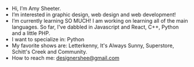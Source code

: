 - Hi, I’m Amy Sheeter.
- I’m interested in graphic design, web design and web development!
- I’m currently learning SO MUCH! I am working on learning all of the main languages. So far, I've dabbled in Javascript and React, C++, Python and a little PHP.
- I want to specialize in: Python
- My favorite shows are: Letterkenny, It's Always Sunny, Superstore, Schitt's Creek and Community. 
- How to reach me: designershee@gmail.com



